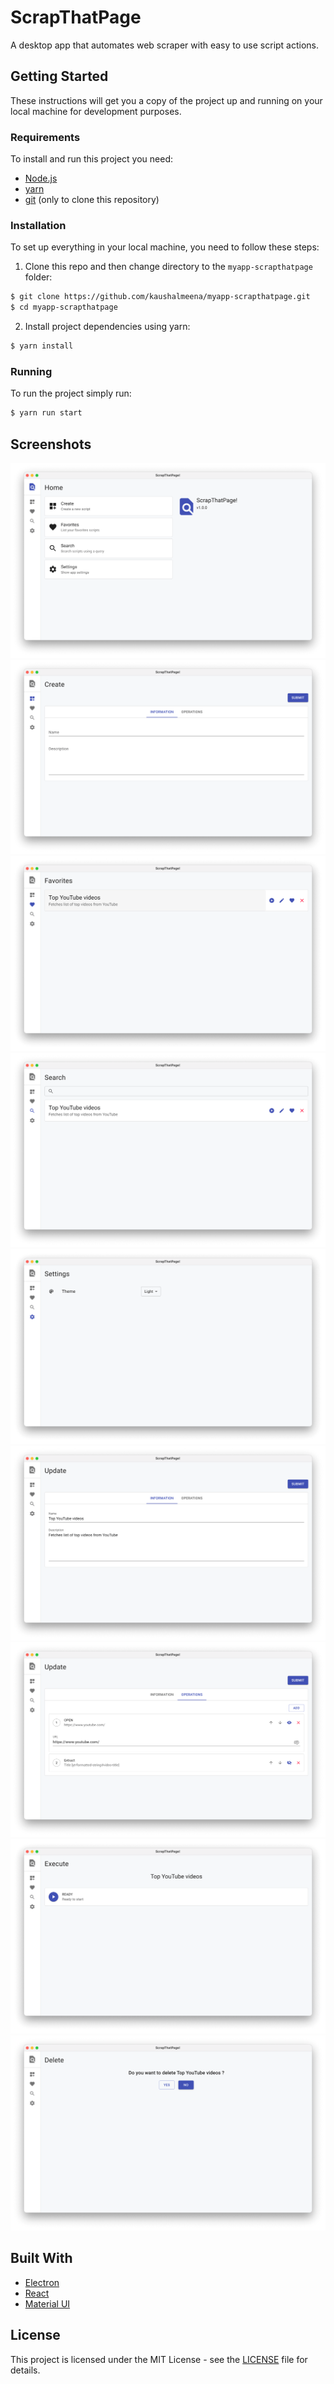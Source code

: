 # ScrapThatPage

A desktop app that automates web scraper with easy to use script actions.

## Getting Started

These instructions will get you a copy of the project up and running on your local machine for development purposes.

### Requirements

To install and run this project you need:

- [Node.js](https://nodejs.org/ "Node.js")
- [yarn](https://classic.yarnpkg.com/lang/en/docs/install/ "yarn") 
- [git](https://git-scm.com/downloads "git") (only to clone this repository)

### Installation

To set up everything in your local machine, you need to follow these steps:

1. Clone this repo and then change directory to the `myapp-scrapthatpage` folder:

```bash
$ git clone https://github.com/kaushalmeena/myapp-scrapthatpage.git
$ cd myapp-scrapthatpage
```

2. Install project dependencies using yarn:

```bash
$ yarn install
```

### Running

To run the project simply run:

```bash
$ yarn run start
```

## Screenshots

<img src="./screenshots/Home.png"> 
<img src="./screenshots/Create.png">
<img src="./screenshots/Favorites.png">
<img src="./screenshots/Search.png">
<img src="./screenshots/Settings.png">
<img src="./screenshots/UpdateInformation.png">
<img src="./screenshots/UpdateOperations.png">
<img src="./screenshots/Execute.png">
<img src="./screenshots/Delete.png">

## Built With

- [Electron](https://www.electronjs.org/)
- [React](https://reactjs.org/)
- [Material UI](https://mui.com/)

## License

This project is licensed under the MIT License - see the [LICENSE](LICENSE) file for details.
